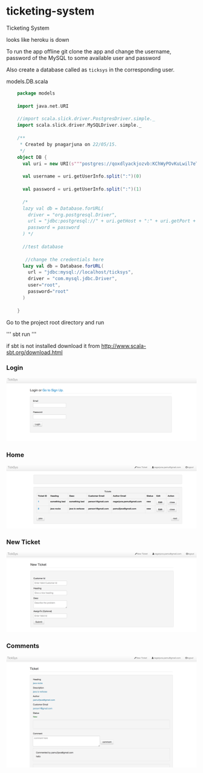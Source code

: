 # ticketing-system
Ticketing System

looks like heroku is down

To run the app offline git clone the app and change the username, password of the MySQL to some available user and password

Also create a database called as ```ticksys``` in the corresponding user.

models.DB.scala

```scala
    package models

    import java.net.URI

    //import scala.slick.driver.PostgresDriver.simple._
    import scala.slick.driver.MySQLDriver.simple._

    /**
     * Created by pnagarjuna on 22/05/15.
     */
    object DB {
      val uri = new URI(s"""postgres://qoxdlyackjozvb:KChWyPOvKuLwil7eT4GWDOt7fC@ec2-107-20-178-83.compute-1.amazonaws.com:5432/d6elqbqqchafak""")

      val username = uri.getUserInfo.split(":")(0)

      val password = uri.getUserInfo.split(":")(1)

      /*
      lazy val db = Database.forURL(
        driver = "org.postgresql.Driver",
        url = "jdbc:postgresql://" + uri.getHost + ":" + uri.getPort + uri.getPath, user = username,
        password = password
      ) */

      //test database

       //change the credentials here
      lazy val db = Database.forURL(
        url = "jdbc:mysql://localhost/ticksys",
        driver = "com.mysql.jdbc.Driver",
        user="root",
        password="root"
      )

    }

```

Go to the project root directory and run

'''
    sbt run
'''

if sbt is not installed download it from http://www.scala-sbt.org/download.html

### Login

![UI](https://raw.githubusercontent.com/pamu/ticketing-system/master/images/login.png)

### Home

![UI](https://raw.githubusercontent.com/pamu/ticketing-system/master/images/home.png)

### New Ticket

![UI](https://raw.githubusercontent.com/pamu/ticketing-system/master/images/newticket.png)

### Comments

![UI](https://raw.githubusercontent.com/pamu/ticketing-system/master/images/comments.png)
